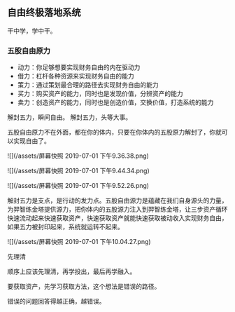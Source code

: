 
## 自由终极落地系统

干中学，学中干。

### 五股自由原力
* 动力：你足够想要实现财务自由的内在驱动力
* 借力：杠杆各种资源来实现财务自由的能力
* 策力：通过策划最合理的路径去实现财务自由的能力
* 买力：购买资产的能力，同时也是发现价值，分辨资产的能力
* 卖力：创造资产的能力，同时也是创造价值，交换价值，打造系统的能力

解封五力，瞬间自由。
解封五力，头等大事。

五股自由原力不在外面，都在你的体内，只要在你体内的五股原力解封了，你就可以实现自由了。

![](/assets/屏幕快照 2019-07-01 下午9.36.38.png)

![](/assets/屏幕快照 2019-07-01 下午9.44.34.png)


![](/assets/屏幕快照 2019-07-01 下午9.52.26.png)

解封五力是支点，是行动的发力点。五股自由源力是蕴藏在我们自身源头的力量，为羿智练金塔提供源力，把你体内的五股源力注入到羿智练金塔，让三步资产循环快速流动起来快速获取资产，快速获取资产就能快速获取被动收入实现财务自由，如果五力被封印起来，系统就运转不起来。


![](/assets/屏幕快照 2019-07-01 下午10.04.27.png)


先理清

顺序上应该先理清，再学投出，最后再学融入。

要获取资产，先学习获取方法，这个想法是错误的路径。

错误的问题回答得越正确，越错误。




